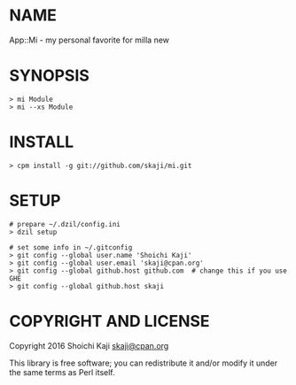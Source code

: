 # NAME

App::Mi - my personal favorite for milla new

# SYNOPSIS

    > mi Module
    > mi --xs Module

# INSTALL

    > cpm install -g git://github.com/skaji/mi.git

# SETUP

    # prepare ~/.dzil/config.ini
    > dzil setup

    # set some info in ~/.gitconfig
    > git config --global user.name 'Shoichi Kaji'
    > git config --global user.email 'skaji@cpan.org'
    > git config --global github.host github.com  # change this if you use GHE
    > git config --global github.host skaji

# COPYRIGHT AND LICENSE

Copyright 2016 Shoichi Kaji <skaji@cpan.org>

This library is free software; you can redistribute it and/or modify
it under the same terms as Perl itself.

